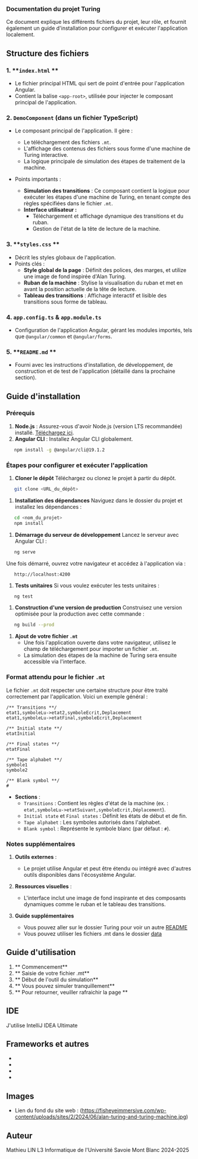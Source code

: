 ### Documentation du projet Turing
Ce document explique les différents fichiers du projet, leur rôle, et fournit également un guide d'installation pour configurer et exécuter l'application localement.

## **Structure des fichiers**
### 1. **`index.html` **
- Le fichier principal HTML qui sert de point d'entrée pour l'application Angular.
- Contient la balise `<app-root>`, utilisée pour injecter le composant principal de l'application.

### 2. **`DemoComponent` (dans un fichier TypeScript)**
- Le composant principal de l'application. Il gère :
    - Le téléchargement des fichiers `.mt`.
    - L'affichage des contenus des fichiers sous forme d'une machine de Turing interactive.
    - La logique principale de simulation des étapes de traitement de la machine.

- Points importants :
    - **Simulation des transitions** : Ce composant contient la logique pour exécuter les étapes d'une machine de Turing, en tenant compte des règles spécifiées dans le fichier `.mt`.
    - **Interface utilisateur :**
        - Téléchargement et affichage dynamique des transitions et du ruban.
        - Gestion de l'état de la tête de lecture de la machine.

### 3. **`styles.css` **
- Décrit les styles globaux de l'application.
- Points clés :
    - **Style global de la page** : Définit des polices, des marges, et utilize une image de fond inspirée d'Alan Turing.
    - **Ruban de la machine** : Stylise la visualisation du ruban et met en avant la position actuelle de la tête de lecture.
    - **Tableau des transitions** : Affichage interactif et lisible des transitions sous forme de tableau.

### 4. **`app.config.ts` & `app.module.ts`**
- Configuration de l'application Angular, gérant les modules importés, tels que `@angular/common` et `@angular/forms`.

### 5. **`README.md` **
- Fourni avec les instructions d'installation, de développement, de construction et de test de l'application (détaillé dans la prochaine section).

## **Guide d'installation**
### **Prérequis**
1. **Node.js** : Assurez-vous d'avoir Node.js (version LTS recommandée) installé. [Téléchargez ici]().
2. **Angular CLI** : Installez Angular CLI globalement.
``` bash
   npm install -g @angular/cli@19.1.2
```
### **Étapes pour configurer et exécuter l'application**
1. **Cloner le dépôt** Téléchargez ou clonez le projet à partir du dépôt.
``` bash
   git clone <URL_du_dépôt>
```
1. **Installation des dépendances** Naviguez dans le dossier du projet et installez les dépendances :
``` bash
   cd <nom_du_projet>
   npm install
```
1. **Démarrage du serveur de développement** Lancez le serveur avec Angular CLI :
``` bash
   ng serve
```
Une fois démarré, ouvrez votre navigateur et accédez à l'application via :
```
   http://localhost:4200
```
1. **Tests unitaires** Si vous voulez exécuter les tests unitaires :
``` bash
   ng test
```
1. **Construction d'une version de production** Construisez une version optimisée pour la production avec cette commande :
``` bash
   ng build --prod
```
1. **Ajout de votre fichier `.mt`**
    - Une fois l'application ouverte dans votre navigateur, utilisez le champ de téléchargement pour importer un fichier `.mt`.
    - La simulation des étapes de la machine de Turing sera ensuite accessible via l'interface.

### **Format attendu pour le fichier `.mt`**
Le fichier `.mt` doit respecter une certaine structure pour être traité correctement par l'application. Voici un exemple général :
```
/** Transitions **/
etat1,symboleLu->etat2,symboleEcrit,Deplacement
etat1,symboleLu->etatFinal,symboleEcrit,Deplacement

/** Initial state **/
etatInitial

/** Final states **/
etatFinal

/** Tape alphabet **/
symbole1
symbole2

/** Blank symbol **/
#
```
- **Sections** :
    - `Transitions` : Contient les règles d'état de la machine (ex. : `etat,symboleLu->etatSuivant,symboleEcrit,Déplacement`).
    - `Initial state` et `Final states` : Définit les états de début et de fin.
    - `Tape alphabet` : Les symboles autorisés dans l'alphabet.
    - `Blank symbol` : Représente le symbole blanc (par défaut : `#`).


### **Notes supplémentaires**
1. **Outils externes** :
    - Le projet utilise Angular et peut être étendu ou intégré avec d'autres outils disponibles dans l'écosystème Angular.

2. **Ressources visuelles** :
    - L'interface inclut une image de fond inspirante et des composants dynamiques comme le ruban et le tableau des transitions.

3. **Guide supplémentaires**
    - Vous pouvez aller sur le dossier Turing pour voir un autre [README](./Turing/README.md)
    - Vous pouvez utiliser les fichiers .mt dans le dossier [data](./Turing/data)

## **Guide d'utilisation**
1. ** Commencement**
[](./Turing/assets/page1.png)
2. ** Saisie de votre fichier .mt**
[](./Turing/assets/page2.png)
[](./Turing/assets/page3.png)
3. ** Début de l'outil du simulation**
[](./Turing/assets/page4.png)
4. ** Vous pouvez simuler tranquillement**
[](./Turing/assets/page5.png)
5. ** Pour retourner, veuiller rafraichir la page **
[](./Turing/assets/page6.png)

## **IDE**

J'utilise IntelliJ IDEA Ultimate
[](https://img.shields.io/badge/IntelliJ_IDEA-000000.svg?style=for-the-badge&logo=intellij-idea&logoColor=white)

## **Frameworks et autres**
- [](https://img.shields.io/badge/Angular-DD0031?style=for-the-badge&logo=angular&logoColor=white)
- [](https://img.shields.io/badge/AngularJS-E23237?style=for-the-badge&logo=angularjs&logoColor=white)
- [](https://img.shields.io/badge/Node%20js-339933?style=for-the-badge&logo=nodedotjs&logoColor=white)
- [](https://img.shields.io/badge/ts--node-3178C6?style=for-the-badge&logo=ts-node&logoColor=white)

## **Images**
- Lien du fond du site web : (https://fisheyeimmersive.com/wp-content/uploads/sites/2/2024/06/alan-turing-and-turing-machine.jpg)

## **Auteur**
Mathieu LIN L3 Informatique de l'Université Savoie Mont Blanc 2024-2025